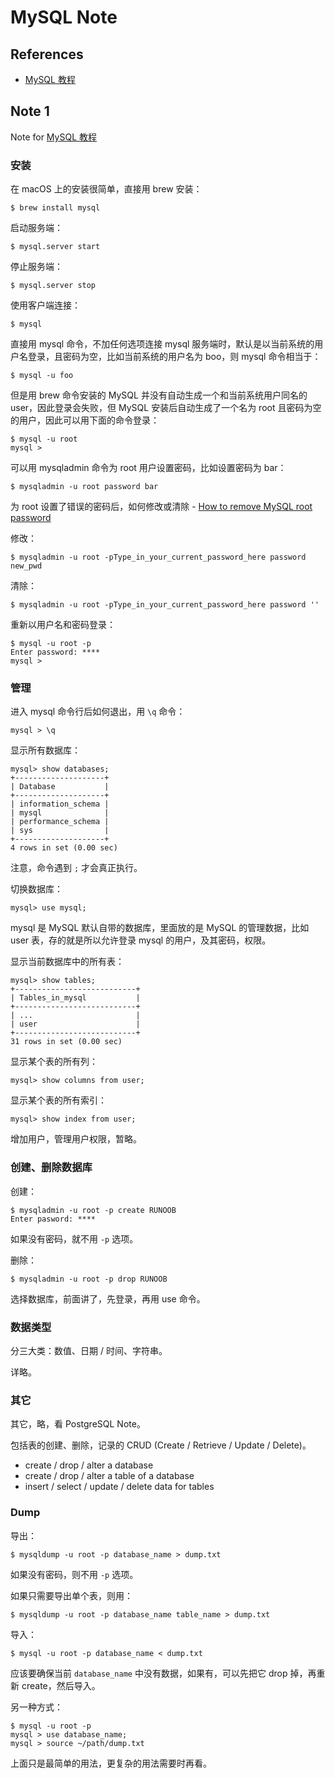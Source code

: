# MySQL Note

## References

- [MySQL 教程](http://www.runoob.com/mysql/mysql-tutorial.html)

## Note 1

Note for [MySQL 教程](http://www.runoob.com/mysql/mysql-tutorial.html)

### 安装

在 macOS 上的安装很简单，直接用 brew 安装：

    $ brew install mysql

启动服务端：

    $ mysql.server start

停止服务端：

    $ mysql.server stop

使用客户端连接：

    $ mysql

直接用 mysql 命令，不加任何选项连接 mysql 服务端时，默认是以当前系统的用户名登录，且密码为空，比如当前系统的用户名为 boo，则 mysql 命令相当于：

    $ mysql -u foo

但是用 brew 命令安装的 MySQL 并没有自动生成一个和当前系统用户同名的 user，因此登录会失败，但 MySQL 安装后自动生成了一个名为 root 且密码为空的用户，因此可以用下面的命令登录：

    $ mysql -u root
    mysql >

可以用 mysqladmin 命令为 root 用户设置密码，比如设置密码为 bar：

    $ mysqladmin -u root password bar

为 root 设置了错误的密码后，如何修改或清除 - [How to remove MySQL root password](https://stackoverflow.com/questions/3032054/how-to-remove-mysql-root-password)

修改：

    $ mysqladmin -u root -pType_in_your_current_password_here password new_pwd

清除：

    $ mysqladmin -u root -pType_in_your_current_password_here password ''

重新以用户名和密码登录：

    $ mysql -u root -p
    Enter password: ****
    mysql >

### 管理

进入 mysql 命令行后如何退出，用 `\q` 命令：

    mysql > \q

显示所有数据库：

    mysql> show databases;
    +--------------------+
    | Database           |
    +--------------------+
    | information_schema |
    | mysql              |
    | performance_schema |
    | sys                |
    +--------------------+
    4 rows in set (0.00 sec)

注意，命令遇到 `;` 才会真正执行。

切换数据库：

    mysql> use mysql;

mysql 是 MySQL 默认自带的数据库，里面放的是 MySQL 的管理数据，比如 user 表，存的就是所以允许登录 mysql 的用户，及其密码，权限。

显示当前数据库中的所有表：

    mysql> show tables;
    +---------------------------+
    | Tables_in_mysql           |
    +---------------------------+
    | ...                       |
    | user                      |
    +---------------------------+
    31 rows in set (0.00 sec)

显示某个表的所有列：

    mysql> show columns from user;

显示某个表的所有索引：

    mysql> show index from user;

增加用户，管理用户权限，暂略。

### 创建、删除数据库

创建：

    $ mysqladmin -u root -p create RUNOOB
    Enter pasword: ****

如果没有密码，就不用 `-p` 选项。

删除：

    $ mysqladmin -u root -p drop RUNOOB

选择数据库，前面讲了，先登录，再用 use 命令。

### 数据类型

分三大类：数值、日期 / 时间、字符串。

详略。

### 其它

其它，略，看 PostgreSQL Note。

包括表的创建、删除，记录的 CRUD (Create / Retrieve / Update / Delete)。

- create / drop / alter a database
- create / drop / alter a table of a database
- insert / select / update / delete data for tables

### Dump

导出：

    $ mysqldump -u root -p database_name > dump.txt

如果没有密码，则不用 `-p` 选项。

如果只需要导出单个表，则用：

    $ mysqldump -u root -p database_name table_name > dump.txt

导入：

    $ mysql -u root -p database_name < dump.txt

应该要确保当前 `database_name` 中没有数据，如果有，可以先把它 drop 掉，再重新 create，然后导入。

另一种方式：

    $ mysql -u root -p
    mysql > use database_name;
    mysql > source ~/path/dump.txt

上面只是最简单的用法，更复杂的用法需要时再看。
